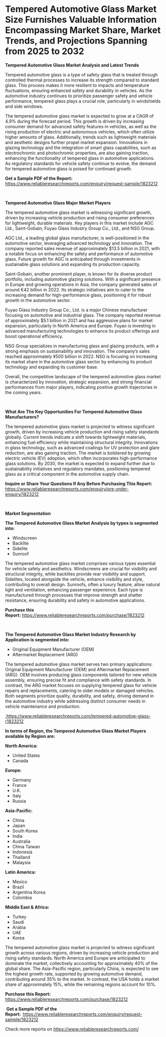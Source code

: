 <p><h1>Tempered Automotive Glass Market Size Furnishes Valuable Information Encompassing Market Share, Market Trends, and Projections Spanning from 2025 to 2032</h1></p><p><strong>Tempered Automotive Glass Market Analysis and Latest Trends</strong></p>
<p><p>Tempered automotive glass is a type of safety glass that is treated through controlled thermal processes to increase its strength compared to standard glass. This process makes it more resilient to impacts and temperature fluctuations, ensuring enhanced safety and durability in vehicles. As the automotive industry continues to prioritize passenger safety and vehicle performance, tempered glass plays a crucial role, particularly in windshields and side windows.</p><p>The tempered automotive glass market is expected to grow at a CAGR of 4.9% during the forecast period. This growth is driven by increasing consumer demand for advanced safety features in vehicles, as well as the rising production of electric and autonomous vehicles, which often utilize higher amounts of glass. Additionally, trends such as lightweight materials and aesthetic designs further propel market expansion. Innovations in glazing technology and the integration of smart glass capabilities, such as electrochromic and photochromic properties, are also gaining traction, enhancing the functionality of tempered glass in automotive applications. As regulatory standards for vehicle safety continue to evolve, the demand for tempered automotive glass is poised for continued growth.</p></p>
<p><strong>Get a Sample PDF of the Report:&nbsp;</strong> <a href="https://www.reliableresearchreports.com/enquiry/request-sample/1823212?utm_campaign=2793&utm_medium=2&utm_source=Github&utm_content=ia&utm_term=28022025&utm_id=tempered-automotive-glass">https://www.reliableresearchreports.com/enquiry/request-sample/1823212</a></p>
<p>&nbsp;</p>
<p><strong>Tempered Automotive Glass Major Market Players</strong></p>
<p><p>The tempered automotive glass market is witnessing significant growth, driven by increasing vehicle production and rising consumer preferences for lightweight, durable materials. Key players in this market include AGC Ltd., Saint-Gobain, Fuyao Glass Industry Group Co., Ltd., and NSG Group.</p><p>AGC Ltd., a leading global glass manufacturer, is well-positioned in the automotive sector, leveraging advanced technology and innovation. The company reported sales revenue of approximately $13.5 billion in 2021, with a notable focus on enhancing the safety and performance of automotive glass. Future growth for AGC is anticipated through investments in sustainable glass solutions and expanding its production capacity.</p><p>Saint-Gobain, another prominent player, is known for its diverse product portfolio, including automotive glazing solutions. With a significant presence in Europe and growing operations in Asia, the company generated sales of around €42 billion in 2022. Its strategic initiatives aim to cater to the increasing demand for high-performance glass, positioning it for robust growth in the automotive sector.</p><p>Fuyao Glass Industry Group Co., Ltd. is a major Chinese manufacturer focusing on automotive and industrial glass. The company reported revenue of approximately $5.1 billion in 2021 and has aggressive plans for market expansion, particularly in North America and Europe. Fuyao is investing in advanced manufacturing technologies to enhance its product offerings and boost operational efficiency.</p><p>NSG Group specializes in manufacturing glass and glazing products, with a strong emphasis on sustainability and innovation. The company’s sales reached approximately ¥500 billion in 2022. NSG is focusing on increasing its market share in the automotive glass sector by enhancing its product technology and expanding its customer base.</p><p>Overall, the competitive landscape of the tempered automotive glass market is characterized by innovation, strategic expansion, and strong financial performances from major players, indicating positive growth trajectories in the coming years.</p></p>
<p>&nbsp;</p>
<p><strong>What Are The Key Opportunities For Tempered Automotive Glass Manufacturers?</strong></p>
<p><p>The tempered automotive glass market is projected to witness significant growth, driven by increasing vehicle production and rising safety standards globally. Current trends indicate a shift towards lightweight materials, enhancing fuel efficiency while maintaining structural integrity. Innovations in glass technology, such as advanced coatings for UV protection and glare reduction, are also gaining traction. The market is bolstered by growing electric vehicle (EV) adoption, which often incorporates high-performance glass solutions. By 2030, the market is expected to expand further due to sustainability initiatives and regulatory mandates, positioning tempered glass as a critical component in the automotive supply chain.</p></p>
<p><strong>Inquire or Share Your Questions If Any Before Purchasing This Report:</strong> <a href="https://www.reliableresearchreports.com/enquiry/pre-order-enquiry/1823212?utm_campaign=2793&utm_medium=2&utm_source=Github&utm_content=ia&utm_term=28022025&utm_id=tempered-automotive-glass">https://www.reliableresearchreports.com/enquiry/pre-order-enquiry/1823212</a></p>
<p>&nbsp;</p>
<p><strong>Market Segmentation</strong></p>
<p><strong>The Tempered Automotive Glass Market Analysis by types is segmented into:</strong></p>
<p><ul><li>Windscreen</li><li>Backlite</li><li>Sidelite</li><li>Sunroof</li></ul></p>
<p><p>The tempered automotive glass market comprises various types essential for vehicle safety and aesthetics. Windscreens are crucial for visibility and structural integrity, while backlites provide rear visibility and support. Sidelites, located alongside the vehicle, enhance visibility and style, contributing to overall design. Sunroofs, often a luxury feature, allow natural light and ventilation, enhancing passenger experience. Each type is manufactured through processes that improve strength and shatter resistance, ensuring durability and safety in automotive applications.</p></p>
<p><strong>Purchase this Report:&nbsp;</strong><a href="https://www.reliableresearchreports.com/purchase/1823212?utm_campaign=2793&utm_medium=2&utm_source=Github&utm_content=ia&utm_term=28022025&utm_id=tempered-automotive-glass">https://www.reliableresearchreports.com/purchase/1823212</a></p>
<p>&nbsp;</p>
<p><strong>The Tempered Automotive Glass Market Industry Research by Application is segmented into:</strong></p>
<p><ul><li>Original Equipment Manufacturer (OEM)</li><li>Aftermarket Replacement (ARG)</li></ul></p>
<p><p>The tempered automotive glass market serves two primary applications: Original Equipment Manufacturer (OEM) and Aftermarket Replacement (ARG). OEM involves producing glass components tailored for new vehicle assembly, ensuring precise fit and compliance with safety standards. In contrast, the ARG market focuses on supplying tempered glass for vehicle repairs and replacements, catering to older models or damaged vehicles. Both segments prioritize quality, durability, and safety, driving demand in the automotive industry while addressing distinct consumer needs in vehicle maintenance and production.</p></p>
<p><a href="https://www.reliableresearchreports.com/tempered-automotive-glass-r1823212?utm_campaign=2793&utm_medium=2&utm_source=Github&utm_content=ia&utm_term=28022025&utm_id=tempered-automotive-glass">&nbsp;https://www.reliableresearchreports.com/tempered-automotive-glass-r1823212</a></p>
<p><strong>In terms of Region, the Tempered Automotive Glass Market Players available by Region are:</strong></p>
<p>
    <p> <strong> North America: </strong>
        <ul>
            <li>United States</li>
            <li>Canada</li>
        </ul>
        </p> 
    <p> <strong> Europe: </strong>
        <ul>
            <li>Germany</li>
            <li>France</li>
            <li>U.K.</li>
            <li>Italy</li>
            <li>Russia</li>
        </ul>
        </p> 
    <p> <strong> Asia-Pacific: </strong>
        <ul>
            <li>China</li>
            <li>Japan</li>
            <li>South Korea</li>
            <li>India</li>
            <li>Australia</li>
            <li>China Taiwan</li>
            <li>Indonesia</li>
            <li>Thailand</li>
            <li>Malaysia</li>
        </ul>
        </p> 
    <p> <strong> Latin America: </strong>
        <ul>
            <li>Mexico</li>
            <li>Brazil</li>
            <li>Argentina Korea</li>
            <li>Colombia</li>
        </ul>
        </p> 
    <p> <strong> Middle East & Africa: </strong>
        <ul>
            <li>Turkey</li>
            <li>Saudi</li>
            <li>Arabia</li>
            <li>UAE</li>
            <li>Korea</li>
        </ul>
    </p>
    </p>
<p><p>The tempered automotive glass market is projected to witness significant growth across various regions, driven by increasing vehicle production and rising safety standards. North America and Europe are anticipated to dominate the market, collectively accounting for approximately 40% of the global share. The Asia-Pacific region, particularly China, is expected to see the highest growth rate, supported by growing automotive demand, contributing around 35% to the market. In contrast, the USA holds a market share of approximately 15%, while the remaining regions account for 10%.</p></p>
<p><strong>Purchase this Report: </strong><a href="https://www.reliableresearchreports.com/purchase/1823212?utm_campaign=2793&utm_medium=2&utm_source=Github&utm_content=ia&utm_term=28022025&utm_id=tempered-automotive-glass">https://www.reliableresearchreports.com/purchase/1823212</a></p>
<p>&nbsp;<strong>Get a Sample PDF of the Report:&nbsp;&nbsp;</strong><a href="https://www.reliableresearchreports.com/enquiry/request-sample/1823212?utm_campaign=2793&utm_medium=2&utm_source=Github&utm_content=ia&utm_term=28022025&utm_id=tempered-automotive-glass">https://www.reliableresearchreports.com/enquiry/request-sample/1823212</a></p>
<p><strong></strong></p>
<p>Check more reports on <a href="https://www.reliableresearchreports.com/?utm_campaign=2793&utm_medium=2&utm_source=Github&utm_content=ia&utm_term=28022025&utm_id=tempered-automotive-glass">https://www.reliableresearchreports.com/</a></p>